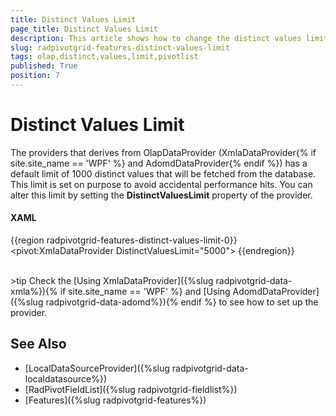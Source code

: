 ```yaml
---
title: Distinct Values Limit
page_title: Distinct Values Limit
description: This article shows how to change the distinct values limit in the OlapDataProviders of RadPivotGrid for {{ site.framework_name }}
slug: radpivotgrid-features-distinct-values-limit
tags: olap,distinct,values,limit,pivotlist
published: True
position: 7
---
```


# Distinct Values Limit

The providers that derives from OlapDataProvider (XmlaDataProvider{% if site.site_name == 'WPF' %} and AdomdDataProvider{% endif %}) has a default limit of 1000 distinct values that will be fetched from the database. This limit is set on purpose to avoid accidental performance hits. You can alter this limit by setting the __DistinctValuesLimit__ property of the provider. 

#### __XAML__
{{region radpivotgrid-features-distinct-values-limit-0}}
	<pivot:XmlaDataProvider DistinctValuesLimit="5000">
{{endregion}}

<br/>
>tip Check the [Using XmlaDataProvider]({%slug radpivotgrid-data-xmla%}){% if site.site_name == 'WPF' %} and [Using AdomdDataProvider]({%slug radpivotgrid-data-adomd%}){% endif %} to see how to set up the provider.

## See Also  
 * [LocalDataSourceProvider]({%slug radpivotgrid-data-localdatasource%})
 * [RadPivotFieldList]({%slug radpivotgrid-fieldlist%})
 * [Features]({%slug radpivotgrid-features%})
